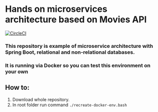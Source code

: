 # Hands on microservices architecture based on Movies API
[![CircleCI](https://circleci.com/gh/geborskimateusz/movie-rest-services.svg?style=svg)](https://circleci.com/gh/geborskimateusz/movie-rest-services)
### This repository is example of microservice architecture with Spring Boot, relational and non-relational databases.
### It is running via Docker so you can test this environment on your own

## How to:
1. Download whole repository.
2. In root folder run command `./recreate-docker-env.bash` 
